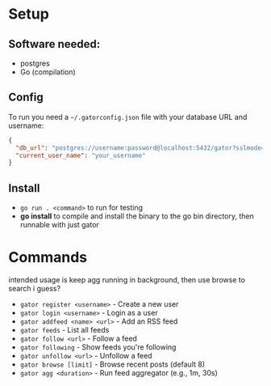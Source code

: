 # Setup

## Software needed:
- postgres
- Go (compilation)

## Config

To run you need a `~/.gatorconfig.json` file with your database URL and username:

```json
{
  "db_url": "postgres://username:password@localhost:5432/gator?sslmode=disable",
  "current_user_name": "your_username"
}
```

## Install
- `go run . <command>` to run for testing
- **go install** to compile and install the binary to the go bin directory, then runnable with just gator

# Commands

intended usage is keep agg running in background, then use browse to search i guess?

- `gator register <username>` - Create a new user
- `gator login <username>` - Login as a user
- `gator addfeed <name> <url>` - Add an RSS feed
- `gator feeds` - List all feeds
- `gator follow <url>` - Follow a feed
- `gator following` - Show feeds you're following
- `gator unfollow <url>` - Unfollow a feed
- `gator browse [limit]` - Browse recent posts (default 8)
- `gator agg <duration>` - Run feed aggregator (e.g., 1m, 30s)
